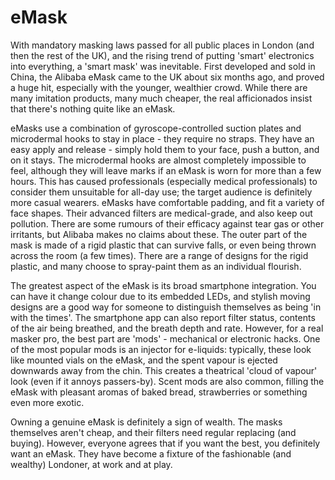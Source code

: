 # eMask

With mandatory masking laws passed for all public places in London (and then the
rest of the UK), and the rising trend of putting 'smart' electronics into
everything, a 'smart mask' was inevitable. First developed and sold in China,
the Alibaba eMask came to the UK about six months ago, and proved a huge hit,
especially with the younger, wealthier crowd. While there are many imitation
products, many much cheaper, the real afficionados insist that there's nothing
quite like an eMask.

eMasks use a combination of gyroscope-controlled suction plates and microdermal
hooks to stay in place - they require no straps. They have an easy apply and
release - simply hold them to your face, push a button, and on it stays. The
microdermal hooks are almost completely impossible to feel, although they will
leave marks if an eMask is worn for more than a few hours. This has caused
professionals (especially medical professionals) to consider them unsuitable for
all-day use; the target audience is definitely more casual wearers. eMasks have
comfortable padding, and fit a variety of face shapes. Their advanced filters
are medical-grade, and also keep out pollution. There are some rumours of their
efficacy against tear gas or other irritants, but Alibaba makes no claims about
these. The outer part of the mask is made of a rigid plastic that can survive
falls, or even being thrown across the room (a few times). There are a range of
designs for the rigid plastic, and many choose to spray-paint them as an
individual flourish.

The greatest aspect of the eMask is its broad smartphone integration. You can
have it change colour due to its embedded LEDs, and stylish moving designs are a
good way for someone to distinguish themselves as being 'in with the times'. The
smartphone app can also report filter status, contents of the air being
breathed, and the breath depth and rate. However, for a real masker pro, the
best part are 'mods' - mechanical or electronic hacks. One of the most popular
mods is an injector for e-liquids: typically, these look like mounted vials on
the eMask, and the spent vapour is ejected downwards away from the chin. This
creates a theatrical 'cloud of vapour' look (even if it annoys passers-by).
Scent mods are also common, filling the eMask with pleasant aromas of baked
bread, strawberries or something even more exotic.

Owning a genuine eMask is definitely a sign of wealth. The masks themselves
aren't cheap, and their filters need regular replacing (and buying). However,
everyone agrees that if you want the best, you definitely want an eMask. They
have become a fixture of the fashionable (and wealthy) Londoner, at work and at
play.
